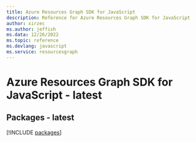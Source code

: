```yaml
---
title: Azure Resources Graph SDK for JavaScript
description: Reference for Azure Resources Graph SDK for JavaScript
author: xirzec
ms.author: jeffish
ms.data: 12/26/2022
ms.topic: reference
ms.devlang: javascript
ms.service: resourcesgraph
---
```

# Azure Resources Graph SDK for JavaScript - latest
## Packages - latest
[!INCLUDE [packages](resources-graph-index.md)]